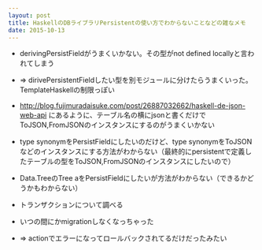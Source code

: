 ```yaml
---
layout: post
title: HaskellのDBライブラリPersistentの使い方でわからないことなどの雑なメモ
date: 2015-10-13
---
```


- derivingPersistFieldがうまくいかない。その型がnot defined locallyと言われてしまう
 - => dirivePersistentFieldしたい型を別モジュールに分けたらうまくいった。TemplateHaskellの制限っぽい
- http://blog.fujimuradaisuke.com/post/26887032662/haskell-de-json-web-api にあるように、テーブル名の横にjsonと書くだけでToJSON,FromJSONのインスタンスにするのがうまくいかない

- type synonymをPersistFieldにしたいのだけど、type synonymをToJSONなどのインスタンスにする方法がわからない（最終的にpersistentで定義したテーブルの型をToJSON,FromJSONのインスタンスにしたいので） 
- Data.TreeのTree aをPersistFieldにしたいが方法がわからない（できるかどうかもわからない）
- トランザクションについて調べる
- いつの間にかmigrationしなくなっちゃった
 - => actionでエラーになってロールバックされてるだけだったみたい
